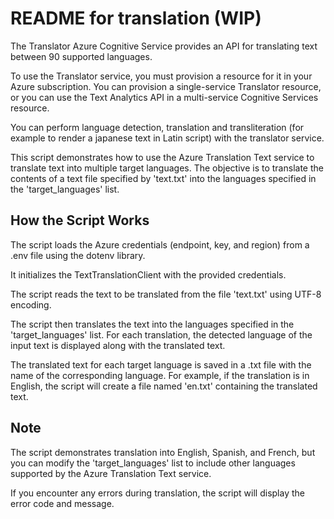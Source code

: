 # README for translation (WIP)

The Translator Azure Cognitive Service provides an API for translating text between 90 supported languages.

To use the Translator service, you must provision a resource for it in your Azure subscription. You can provision a single-service Translator resource, or you can use the Text Analytics API in a multi-service Cognitive Services resource.

You can perform language detection, translation and transliteration (for example to render a japanese text in Latin script) with the translator service. 

This script demonstrates how to use the Azure Translation Text service to translate text into multiple target languages. The objective is to translate the contents of a text file specified by 'text.txt' into the languages specified in the 'target_languages' list.

## How the Script Works

The script loads the Azure credentials (endpoint, key, and region) from a .env file using the dotenv library.

It initializes the TextTranslationClient with the provided credentials.

The script reads the text to be translated from the file 'text.txt' using UTF-8 encoding.

The script then translates the text into the languages specified in the 'target_languages' list. For each translation, the detected language of the input text is displayed along with the translated text.

The translated text for each target language is saved in a .txt file with the name of the corresponding language. For example, if the translation is in English, the script will create a file named 'en.txt' containing the translated text.

## Note
The script demonstrates translation into English, Spanish, and French, but you can modify the 'target_languages' list to include other languages supported by the Azure Translation Text service.

If you encounter any errors during translation, the script will display the error code and message.